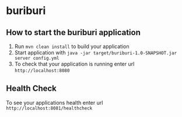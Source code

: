 # buriburi

How to start the buriburi application
---

1. Run `mvn clean install` to build your application
1. Start application with `java -jar target/buriburi-1.0-SNAPSHOT.jar server config.yml`
1. To check that your application is running enter url `http://localhost:8080`

Health Check
---

To see your applications health enter url `http://localhost:8081/healthcheck`
